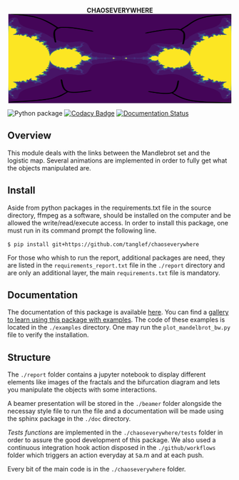 <p align="center">
  <strong> CHAOSEVERYWHERE </strong> <br>
<img src="./doc/_static/logo1_f.svg" style="vertical-align:middle" width="500" height='200' class='center' alt='logo'>
</p>

![Python package](https://github.com/tanglef/chaoseverywhere/workflows/Python%20package/badge.svg?branch=master)
[![Codacy Badge](https://api.codacy.com/project/badge/Grade/54f7902ce179418982696c32613b98e7)](https://app.codacy.com/manual/tanglef/chaoseverywhere?utm_source=github.com&utm_medium=referral&utm_content=tanglef/chaoseverywhere&utm_campaign=Badge_Grade_Dashboard)
[![Documentation Status](https://readthedocs.org/projects/chaoseverywhere/badge/?version=latest)](https://chaoseverywhere.readthedocs.io/en/latest/?badge=latest)

## Overview

This module deals with the links between the Mandlebrot set and the logistic map.
Several animations are implemented in order to fully get what the objects manipulated are.

## Install

Aside from python packages in the requirements.txt file in the source directory, ffmpeg as a software, should be installed on the computer and be allowed the write/read/execute access. In order to install this package, one must run in its command prompt the following line.

```{bash}
$ pip install git+https://github.com/tanglef/chaoseverywhere
```

For those who whish to run the report, additional packages are need, they are listed in the `requirements_report.txt` file in the `./report` directory and are only an additional layer, the main `requirements.txt` file is mandatory.

## Documentation

The documentation of this package is available [here](https://chaoseverywhere.readthedocs.io/en/latest/). You can find a [gallery to learn using this package with examples](https://chaoseverywhere.readthedocs.io/en/latest/_auto_scripts/index.html). The code of these examples is located in the `./examples` directory. One may run the `plot_mandelbrot_bw.py` file to verify the installation.

## Structure

The `./report` folder contains a jupyter notebook to display different elements like images of the fractals
and the bifurcation diagram and lets you manipulate the objects with some interactions.

A beamer presentation will be stored in the `./beamer` folder alongside the necessay style file to run the file and a documentation will be made using the sphinx package in the `./doc` directory.

*Tests functions* are implemented in the `./chaoseverywhere/tests` folder in order to assure the good development of this package. We also used a continuous integration hook action disposed in the `./github/workflows` folder which triggers an action everyday at `5`a.m and at each push.

Every bit of the main code is in the `./chaoseverywhere` folder.
